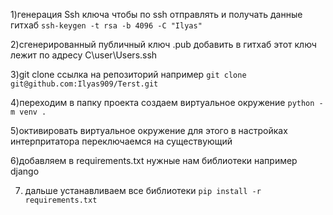 1)генерация Ssh ключа чтобы по ssh отправлять и получать данные гитхаб
`ssh-keygen -t rsa -b 4096 -C "Ilyas"`

2)сгенерированный публичный ключ .pub добавить в гитхаб этот ключ лежит по адресу C\user\Users\.ssh 

3)git clone ссылка на репозиторий например  `git clone git@github.com:Ilyas909/Terst.git`

4)переходим в папку проекта создаем виртуальное окружение `python -m venv .`

5)октивировать виртуальное окружение для этого в настройках интерпритатора переключаемся на существующий 

6)добавляем в requirements.txt нужные нам библиотеки например django

7) дальше устанавливаем все библиотеки `pip install -r requirements.txt`
 


